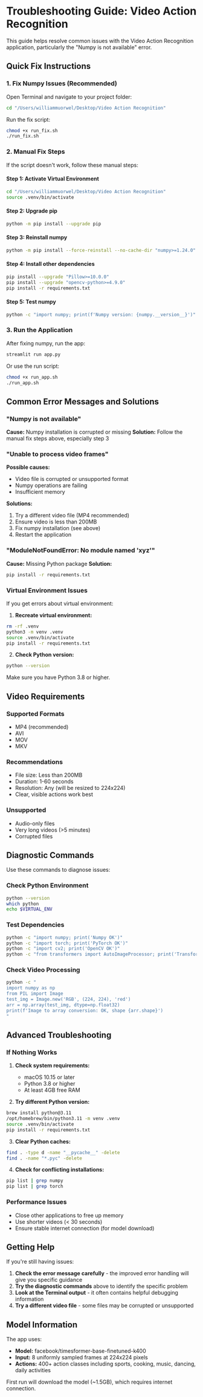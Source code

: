 # Troubleshooting Guide: Video Action Recognition

This guide helps resolve common issues with the Video Action Recognition application, particularly the "Numpy is not available" error.

## Quick Fix Instructions

### 1. Fix Numpy Issues (Recommended)

Open Terminal and navigate to your project folder:

```bash
cd "/Users/williammuorwel/Desktop/Video Action Recognition"
```

Run the fix script:
```bash
chmod +x run_fix.sh
./run_fix.sh
```

### 2. Manual Fix Steps

If the script doesn't work, follow these manual steps:

#### Step 1: Activate Virtual Environment
```bash
cd "/Users/williammuorwel/Desktop/Video Action Recognition"
source .venv/bin/activate
```

#### Step 2: Upgrade pip
```bash
python -m pip install --upgrade pip
```

#### Step 3: Reinstall numpy
```bash
python -m pip install --force-reinstall --no-cache-dir "numpy>=1.24.0"
```

#### Step 4: Install other dependencies
```bash
pip install --upgrade "Pillow>=10.0.0"
pip install --upgrade "opencv-python>=4.9.0"
pip install -r requirements.txt
```

#### Step 5: Test numpy
```bash
python -c "import numpy; print(f'Numpy version: {numpy.__version__}')"
```

### 3. Run the Application

After fixing numpy, run the app:

```bash
streamlit run app.py
```

Or use the run script:
```bash
chmod +x run_app.sh
./run_app.sh
```

## Common Error Messages and Solutions

### "Numpy is not available"
**Cause:** Numpy installation is corrupted or missing
**Solution:** Follow the manual fix steps above, especially step 3

### "Unable to process video frames"
**Possible causes:**
- Video file is corrupted or unsupported format
- Numpy operations are failing
- Insufficient memory

**Solutions:**
1. Try a different video file (MP4 recommended)
2. Ensure video is less than 200MB
3. Fix numpy installation (see above)
4. Restart the application

### "ModuleNotFoundError: No module named 'xyz'"
**Cause:** Missing Python package
**Solution:** 
```bash
pip install -r requirements.txt
```

### Virtual Environment Issues
If you get errors about virtual environment:

1. **Recreate virtual environment:**
```bash
rm -rf .venv
python3 -m venv .venv
source .venv/bin/activate
pip install -r requirements.txt
```

2. **Check Python version:**
```bash
python --version
```
Make sure you have Python 3.8 or higher.

## Video Requirements

### Supported Formats
- MP4 (recommended)
- AVI
- MOV
- MKV

### Recommendations
- File size: Less than 200MB
- Duration: 1-60 seconds
- Resolution: Any (will be resized to 224x224)
- Clear, visible actions work best

### Unsupported
- Audio-only files
- Very long videos (>5 minutes)
- Corrupted files

## Diagnostic Commands

Use these commands to diagnose issues:

### Check Python Environment
```bash
python --version
which python
echo $VIRTUAL_ENV
```

### Test Dependencies
```bash
python -c "import numpy; print('Numpy OK')"
python -c "import torch; print('PyTorch OK')"
python -c "import cv2; print('OpenCV OK')"
python -c "from transformers import AutoImageProcessor; print('Transformers OK')"
```

### Check Video Processing
```bash
python -c "
import numpy as np
from PIL import Image
test_img = Image.new('RGB', (224, 224), 'red')
arr = np.array(test_img, dtype=np.float32)
print(f'Image to array conversion: OK, shape {arr.shape}')
"
```

## Advanced Troubleshooting

### If Nothing Works
1. **Check system requirements:**
   - macOS 10.15 or later
   - Python 3.8 or higher
   - At least 4GB free RAM

2. **Try different Python version:**
```bash
brew install python@3.11
/opt/homebrew/bin/python3.11 -m venv .venv
source .venv/bin/activate
pip install -r requirements.txt
```

3. **Clear Python caches:**
```bash
find . -type d -name "__pycache__" -delete
find . -name "*.pyc" -delete
```

4. **Check for conflicting installations:**
```bash
pip list | grep numpy
pip list | grep torch
```

### Performance Issues
- Close other applications to free up memory
- Use shorter videos (< 30 seconds)
- Ensure stable internet connection (for model download)

## Getting Help

If you're still having issues:

1. **Check the error message carefully** - the improved error handling will give you specific guidance
2. **Try the diagnostic commands** above to identify the specific problem
3. **Look at the Terminal output** - it often contains helpful debugging information
4. **Try a different video file** - some files may be corrupted or unsupported

## Model Information

The app uses:
- **Model:** facebook/timesformer-base-finetuned-k400
- **Input:** 8 uniformly sampled frames at 224x224 pixels
- **Actions:** 400+ action classes including sports, cooking, music, dancing, daily activities

First run will download the model (~1.5GB), which requires internet connection.
